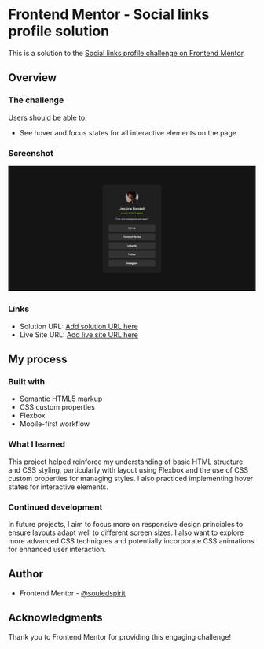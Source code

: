 # Frontend Mentor - Social links profile solution

This is a solution to the [Social links profile challenge on Frontend Mentor](https://www.frontendmentor.io/challenges/social-links-profile-UG32l9m6dQ).

## Overview

### The challenge

Users should be able to:

- See hover and focus states for all interactive elements on the page

### Screenshot

![](./screenshot.png)

### Links

- Solution URL: [Add solution URL here](YOUR_SOLUTION_URL)
- Live Site URL: [Add live site URL here](YOUR_LIVE_SITE_URL)

## My process

### Built with

- Semantic HTML5 markup
- CSS custom properties
- Flexbox
- Mobile-first workflow

### What I learned

This project helped reinforce my understanding of basic HTML structure and CSS styling, particularly with layout using Flexbox and the use of CSS custom properties for managing styles. I also practiced implementing hover states for interactive elements.

### Continued development

In future projects, I aim to focus more on responsive design principles to ensure layouts adapt well to different screen sizes. I also want to explore more advanced CSS techniques and potentially incorporate CSS animations for enhanced user interaction.

## Author

- Frontend Mentor - [@souledspirit](https://www.frontendmentor.io/profile/souledspirit)

## Acknowledgments

Thank you to Frontend Mentor for providing this engaging challenge!
